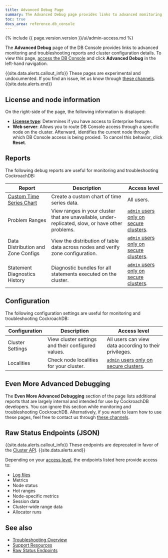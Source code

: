 ```yaml
---
title: Advanced Debug Page
summary: The Advanced Debug page provides links to advanced monitoring and troubleshooting reports and cluster configuration details.
toc: true
docs_area: reference.db_console
---
```


{% include {{ page.version.version }}/ui/admin-access.md %}

The **Advanced Debug** page of the DB Console provides links to advanced monitoring and troubleshooting reports and cluster configuration details. To view this page, [access the DB Console](ui-overview.html#db-console-access) and click **Advanced Debug** in the left-hand navigation.

{{site.data.alerts.callout_info}}
These pages are experimental and undocumented. If you find an issue, let us know through [these channels](https://www.cockroachlabs.com/community/).
 {{site.data.alerts.end}}

## License and node information

On the right-side of the page, the following information is displayed:

- [**License type**](licensing-faqs.html): Determines if you have access to Enterprise features.
- **Web server**: Allows you to route DB Console access through a specific node on the cluster. Afterward, identifies the current node through which DB Console access is being proxied. To cancel this behavior, click **Reset**.

## Reports

The following debug reports are useful for monitoring and troubleshooting CockroachDB:

Report | Description | Access level
--------|-----|--------
[Custom Time Series Chart](ui-custom-chart-debug-page.html) | Create a custom chart of time series data. | All users.
Problem Ranges | View ranges in your cluster that are unavailable, under-replicated, slow, or have other problems. | [`admin` users only on secure clusters](ui-overview.html#db-console-access).
Data Distribution and Zone Configs | View the distribution of table data across nodes and verify zone configuration. | [`admin` users only on secure clusters](ui-overview.html#db-console-access).
Statement Diagnostics History  | Diagnostic bundles for all statements executed on the cluster.  | [`admin` users only on secure clusters](ui-overview.html#db-console-access).

## Configuration

The following configuration settings are useful for monitoring and troubleshooting CockroachDB:

Configuration | Description | Access level
--------|-----|--------
Cluster Settings | View cluster settings and their configured values. | All users can view data according to their privileges.
Localities | Check node localities for your cluster. | [`admin` users only on secure clusters](ui-overview.html#db-console-access).

## Even More Advanced Debugging

The **Even More Advanced Debugging** section of the page lists additional reports that are largely internal and intended for use by CockroachDB developers. You can ignore this section while monitoring and troubleshooting CockroachDB. Alternatively, if you want to learn how to use these pages, feel free to contact us through [these channels](https://www.cockroachlabs.com/community/).

## Raw Status Endpoints (JSON)

{{site.data.alerts.callout_info}}
These endpoints are deprecated in favor of the [Cluster API](monitoring-and-alerting.html#cluster-api).
{{site.data.alerts.end}}

Depending on your [access level](ui-overview.html#db-console-access), the endpoints listed here provide access to:

- [Log files](logging-overview.html)
- Metrics
- Node status
- Hot ranges
- Node-specific metrics
- Session data
- Cluster-wide range data
- Allocator runs

## See also

- [Troubleshooting Overview](troubleshooting-overview.html)
- [Support Resources](support-resources.html)
- [Raw Status Endpoints](monitoring-and-alerting.html#raw-status-endpoints)
